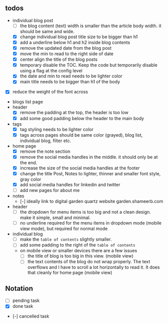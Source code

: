 ## todos
- individual blog post
    - [ ] the blog content (text) width is smaller than the article body width. it should be same and wide. 
    - [x] change individual blog post title size to be bigger than h1
    - [x] add a underline below h1 and h2 inside blog contents
    - [x] remove the updated date from the blog post
    - [x] move the min to read to the right side of date
    - [x] center align the title of the blog posts
    - [x] temporary disable the TOC. Keep the code but temporarily disable using a flag at the config level
    - [x] the date and min to read needs to be lighter color
    - [x] main title needs to be bigger than h1 of the body
- [x] reduce the weight of the font across
- blogs list page
- header
    - [x] remove the padding at the top, the header is too low
    - [x] add some good padding below the header to the main body
- tags
    - [x] tag styling needs to be lighter color
    - [x] tags across pages should be same color (grayed), blog list, individual blog, filter etc.
- home page
    - [x] remove the note section
    - [x] remove the social media handles in the middle. it should only be at the end. 
    - [x] increase the size of the social media handles at the footer
    - [x] change the title Post, Notes to lighter, thinner and smaller font style, gray color
    - [x] add social media handles for linkedin and twitter
    - [ ] add new pages for about me
- notes 
    - [-] ideally link to digital garden quartz website garden.shameerb.com 
- header
    - [ ] the dropdown for menu items is too big and not a clean design. make it simple, small and minimal.
    - [ ] no underline required for the menu items in dropdown mode (mobile view mode), but required for normal mode
- individual blog
    - [ ] make the `table of contents` slightly smaller. 
    - [ ] add some padding to the right of the `table of contents`
    - on mobile view or smaller devices there are a few issues
        - [ ] the title of blog is too big in this view. (mobile view)
        - [ ] the text contents of the blog do not wrap properly. The text overflows and I have to scroll a lot horizontally to read it. It does that cleanly for home page (mobile view)

## Notation
- [ ] pending task
- [x] done task
- [-] cancelled task